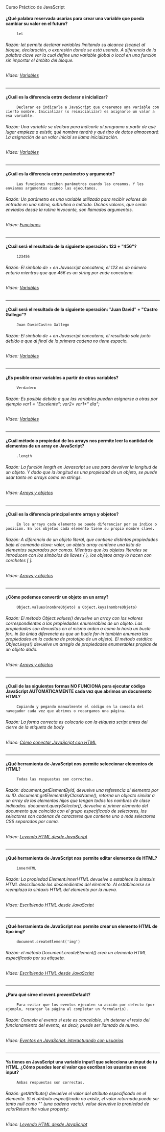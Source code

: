 Curso Práctico de JavaScript
#### ¿Qué palabra reservada usarías para crear una variable que pueda cambiar su valor en el futuro?
		 let
###### Razón: let permite declarar variables limitando su alcance (scope) al bloque, declaración, o expresión donde se está usando. A diferencia de la palabra clave var la cual define una variable global o local en una función sin importar el ámbito del bloque.
###### Vídeo: [Variables](https://platzi.com/clases/3271-javascript-practico/51005-variables/)
------------
#### ¿Cuál es la diferencia entre declarar e inicializar?
		 Declarar es indicarle a JavaScript que crearemos una variable con cierto nombre. Inicializar (o reinicializar) es asignarle un valor a esa variable.
###### Razón: Una variable se declara para indicarle al programa a partir de qué lugar empieza a existir, qué nombre tendrá y qué tipo de datos almacenará. La asignación de un valor inicial se llama inicialización.
###### Vídeo: [Variables](https://platzi.com/clases/3271-javascript-practico/51005-variables/)
------------
#### ¿Cuál es la diferencia entre parámetro y argumento?
		 Las funciones reciben parámetros cuando las creamos. Y les enviamos argumentos cuando las ejecutamos.
###### Razón: Un parámetro es una variable utilizada para recibir valores de entrada en una rutina, subrutina o método. Dichos valores, que serán enviados desde la rutina invocante, son llamados argumentos.
###### Vídeo: [Funciones](https://platzi.com/clases/3271-javascript-practico/51006-funciones/)
------------
#### ¿Cuál será el resultado de la siguiente operación: 123 + "456"?
		 123456
###### Razón: El simbolo de + en Javascript concatena, el 123 es de número enterio mientras que que 456 es un string por ende concatena.
###### Vídeo: [Variables](https://platzi.com/clases/3271-javascript-practico/51005-variables/)
------------
#### ¿Cuál será el resultado de la siguiente operación: "Juan David" + "Castro Gallego"?
		 Juan DavidCastro Gallego
###### Razón: El simbolo de + en Javascript concatena, el resultado sale junto debido a que al final de la primera cadena no tiene espacio.
###### Vídeo: [Variables](https://platzi.com/clases/3271-javascript-practico/51005-variables/)
------------
#### ¿Es posible crear variables a partir de otras variables?
		 Verdadero
###### Razón: Es posible debido a que las variables pueden asignarse a otras por ejemplo var1 = "Excelente"; var2= var1+" día";
###### Vídeo: [Variables](https://platzi.com/clases/3271-javascript-practico/51005-variables/)
------------
#### ¿Cuál método o propiedad de los arrays nos permite leer la cantidad de elementos de un array en JavaScript?
		 .length
###### Razón: La función length en Javascript se usa para devolver la longitud de un objeto. Y dado que la longitud es una propiedad de un objeto, se puede usar tanto en arrays como en strings.
###### Vídeo: [Arrays y objetos](https://platzi.com/clases/3271-javascript-practico/51009-arrays-y-objetos/)
------------
#### ¿Cuál es la diferencia principal entre arrays y objetos?
		 En los arrays cada elemento se puede diferenciar por su índice o posición. En los objetos cada elemento tiene su propio nombre clave.
###### Razón: A diferencia de un objeto literal, que contiene distintas propiedades bajo el comando clave: valor, un objeto array contiene una lista de elementos separados por comas. Mientras que los objetos literales se introducen con los símbolos de llaves { }, los objetos array lo hacen con corchetes [ ].
###### Vídeo: [Arrays y objetos](https://platzi.com/clases/3271-javascript-practico/51009-arrays-y-objetos/)
------------
#### ¿Cómo podemos convertir un objeto en un array?
		 Object.values(nombreObjeto) u Object.keys(nombreObjeto)
###### Razón: El método Object.values() devuelve un array con los valores correspondientes a las propiedades enumerables de un objeto. Las propiedades son devueltas en el mismo orden a como lo haría un bucle for...in (la única diferencia es que un bucle for-in también enumera las propiedades en la cadena de prototipo de un objeto). El método estático Object.keys() devuelve un arreglo de propiedades enumerables propias de un objeto dado.
###### Vídeo: [Arrays y objetos](https://platzi.com/clases/3271-javascript-practico/51009-arrays-y-objetos/)
------------
#### ¿Cuál de las siguientes formas NO FUNCIONA para ejecutar código JavaScript AUTOMÁTICAMENTE cada vez que abrimos un documento HTML?
		 Copiando y pegando manualmente el código en la consola del navegador cada vez que abrimos o recargamos una página.
###### Razón: La forma correcta es colocarlo con la etiqueta script antes del cierre de la etiqueta de body
###### Vídeo: [Cómo conectar JavaScript con HTML](https://platzi.com/clases/3271-javascript-practico/51011-como-conectar-javascript-con-html/)
------------
#### ¿Qué herramienta de JavaScript nos permite seleccionar elementos de HTML?
		 Todas las respuestas son correctas.
###### Razón: document.getElementById, devuelve una referencia al elemento por su ID. document.getElementsByClassName(), retorna un objecto similar a un array de los elementos hijos que tengan todos los nombres de clase indicados. document.querySelector(), devuelve el primer elemento del documento que coincida con el grupo especificado de selectores, los selectores son cadenas de caracteres que contiene uno o más selectores CSS separados por coma.
###### Vídeo: [Leyendo HTML desde JavaScript](https://platzi.com/clases/3271-javascript-practico/51012-leyendo-html-desde-javascript/)
------------
#### ¿Qué herramienta de JavaScript nos permite editar elementos de HTML?
		 innerHTML
###### Razón: La propiedad Element.innerHTML devuelve o establece la sintaxis HTML describiendo los descendientes del elemento. Al establecerse se reemplaza la sintaxis HTML del elemento por la nueva.
###### Vídeo: [Escribiendo HTML desde JavaScript](https://platzi.com/clases/3271-javascript-practico/51013-escribiendo-html-desde-javascript/)
------------
#### ¿Qué herramienta de JavaScript nos permite crear un elemento HTML de tipo img?
		 document.createElement('img')
###### Razón: el método Document.createElement() crea un elemento HTML especificado por su etiqueta.
###### Vídeo: [Escribiendo HTML desde JavaScript](https://platzi.com/clases/3271-javascript-practico/51013-escribiendo-html-desde-javascript/)
------------
#### ¿Para qué sirve el event.preventDefault?
		 Para evitar que los eventos ejecuten su acción por defecto (por ejemplo, recargar la página al completar un formulario).
###### Razón: Cancela el evento si este es cancelable, sin detener el resto del funcionamiento del evento, es decir, puede ser llamado de nuevo.
###### Vídeo: [Eventos en JavaScript: interactuando con usuarios](https://platzi.com/clases/3271-javascript-practico/51014-eventos-en-javascript-interactuando-con-usuarios/)
------------
#### Ya tienes en JavaScript una variable input1 que selecciona un input de tu HTML. ¿Cómo puedes leer el valor que escriban los usuarios en ese input?
		 Ambas respuestas son correctas.
###### Razón: getAttribute() devuelve el valor del atributo especificado en el elemento. Si el atributo especificado no existe, el valor retornado puede ser tanto null como "" (una cadena vacía). value devuelve la propiedad de valorReturn the value property:
###### Vídeo: [Leyendo HTML desde JavaScript](https://platzi.com/clases/3271-javascript-practico/51012-leyendo-html-desde-javascript/)